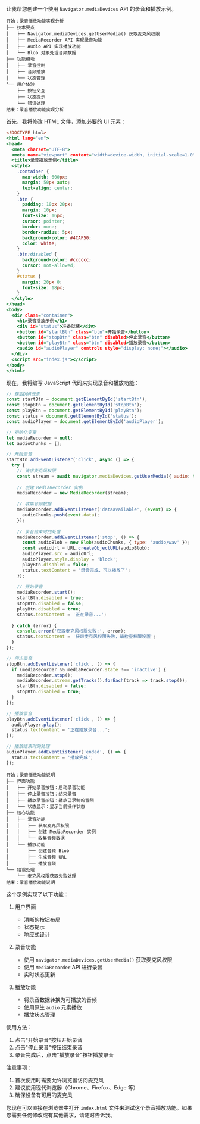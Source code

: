 让我帮您创建一个使用 `Navigator.mediaDevices` API 的录音和播放示例。

```思维导图
开始：录音播放功能实现分析
├── 技术要点
│   ├── Navigator.mediaDevices.getUserMedia() 获取麦克风权限
│   ├── MediaRecorder API 实现录音功能
│   ├── Audio API 实现播放功能
│   └── Blob 对象处理音频数据
├── 功能模块
│   ├── 录音控制
│   ├── 音频播放
│   └── 状态管理
└── 用户体验
    ├── 按钮交互
    ├── 状态提示
    └── 错误处理
结束：录音播放功能实现分析
```

首先，我将修改 HTML 文件，添加必要的 UI 元素：


```html:audio/index.html
<!DOCTYPE html>
<html lang="en">
<head>
  <meta charset="UTF-8">
  <meta name="viewport" content="width=device-width, initial-scale=1.0">
  <title>录音播放示例</title>
  <style>
    .container {
      max-width: 600px;
      margin: 50px auto;
      text-align: center;
    }
    .btn {
      padding: 10px 20px;
      margin: 10px;
      font-size: 16px;
      cursor: pointer;
      border: none;
      border-radius: 5px;
      background-color: #4CAF50;
      color: white;
    }
    .btn:disabled {
      background-color: #cccccc;
      cursor: not-allowed;
    }
    #status {
      margin: 20px 0;
      font-size: 18px;
    }
  </style>
</head>
<body>
  <div class="container">
    <h1>录音播放示例</h1>
    <div id="status">准备就绪</div>
    <button id="startBtn" class="btn">开始录音</button>
    <button id="stopBtn" class="btn" disabled>停止录音</button>
    <button id="playBtn" class="btn" disabled>播放录音</button>
    <audio id="audioPlayer" controls style="display: none;"></audio>
  </div>
  <script src="index.js"></script>
</body>
</html>
```
现在，我将编写 JavaScript 代码来实现录音和播放功能：



```javascript:audio/index.js
// 获取DOM元素
const startBtn = document.getElementById('startBtn');
const stopBtn = document.getElementById('stopBtn');
const playBtn = document.getElementById('playBtn');
const status = document.getElementById('status');
const audioPlayer = document.getElementById('audioPlayer');

// 初始化变量
let mediaRecorder = null;
let audioChunks = [];

// 开始录音
startBtn.addEventListener('click', async () => {
  try {
    // 请求麦克风权限
    const stream = await navigator.mediaDevices.getUserMedia({ audio: true });
    
    // 创建 MediaRecorder 实例
    mediaRecorder = new MediaRecorder(stream);
    
    // 收集音频数据
    mediaRecorder.addEventListener('dataavailable', (event) => {
      audioChunks.push(event.data);
    });
    
    // 录音结束时的处理
    mediaRecorder.addEventListener('stop', () => {
      const audioBlob = new Blob(audioChunks, { type: 'audio/wav' });
      const audioUrl = URL.createObjectURL(audioBlob);
      audioPlayer.src = audioUrl;
      audioPlayer.style.display = 'block';
      playBtn.disabled = false;
      status.textContent = '录音完成，可以播放了';
    });
    
    // 开始录音
    mediaRecorder.start();
    startBtn.disabled = true;
    stopBtn.disabled = false;
    playBtn.disabled = true;
    status.textContent = '正在录音...';
    
  } catch (error) {
    console.error('获取麦克风权限失败:', error);
    status.textContent = '获取麦克风权限失败，请检查权限设置';
  }
});

// 停止录音
stopBtn.addEventListener('click', () => {
  if (mediaRecorder && mediaRecorder.state !== 'inactive') {
    mediaRecorder.stop();
    mediaRecorder.stream.getTracks().forEach(track => track.stop());
    startBtn.disabled = false;
    stopBtn.disabled = true;
  }
});

// 播放录音
playBtn.addEventListener('click', () => {
  audioPlayer.play();
  status.textContent = '正在播放录音...';
});

// 播放结束时的处理
audioPlayer.addEventListener('ended', () => {
  status.textContent = '播放完成';
});
```
```功能说明
开始：录音播放功能说明
├── 界面功能
│   ├── 开始录音按钮：启动录音功能
│   ├── 停止录音按钮：结束录音
│   ├── 播放录音按钮：播放已录制的音频
│   └── 状态显示：显示当前操作状态
├── 核心功能
│   ├── 录音功能
│   │   ├── 获取麦克风权限
│   │   ├── 创建 MediaRecorder 实例
│   │   └── 收集音频数据
│   └── 播放功能
│       ├── 创建音频 Blob
│       ├── 生成音频 URL
│       └── 播放音频
└── 错误处理
    └── 麦克风权限获取失败处理
结束：录音播放功能说明
```

这个示例实现了以下功能：

1. 用户界面
   - 清晰的按钮布局
   - 状态提示
   - 响应式设计

2. 录音功能
   - 使用 `navigator.mediaDevices.getUserMedia()` 获取麦克风权限
   - 使用 `MediaRecorder` API 进行录音
   - 实时状态更新

3. 播放功能
   - 将录音数据转换为可播放的音频
   - 使用原生 `audio` 元素播放
   - 播放状态管理

使用方法：
1. 点击"开始录音"按钮开始录音
2. 点击"停止录音"按钮结束录音
3. 录音完成后，点击"播放录音"按钮播放录音

注意事项：
1. 首次使用时需要允许浏览器访问麦克风
2. 建议使用现代浏览器（Chrome、Firefox、Edge 等）
3. 确保设备有可用的麦克风

您现在可以直接在浏览器中打开 `index.html` 文件来测试这个录音播放功能。如果您需要任何修改或有其他需求，请随时告诉我。

